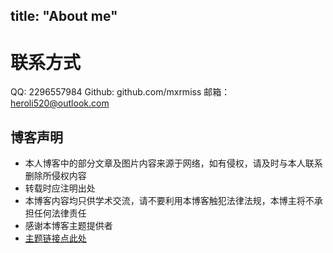 title: "About me"
---
# 联系方式
QQ: 2296557984
Github: github.com/mxrmiss
邮箱：heroli520@outlook.com


## 博客声明

- 本人博客中的部分文章及图片内容来源于网络，如有侵权，请及时与本人联系删除所侵权内容
- 转载时应注明出处
- 本博客内容均只供学术交流，请不要利用本博客触犯法律法规，本博主将不承担任何法律责任
- 感谢本博客主题提供者
 - [主题链接点此处](https://github.com/markyong/hexo-theme-stage)